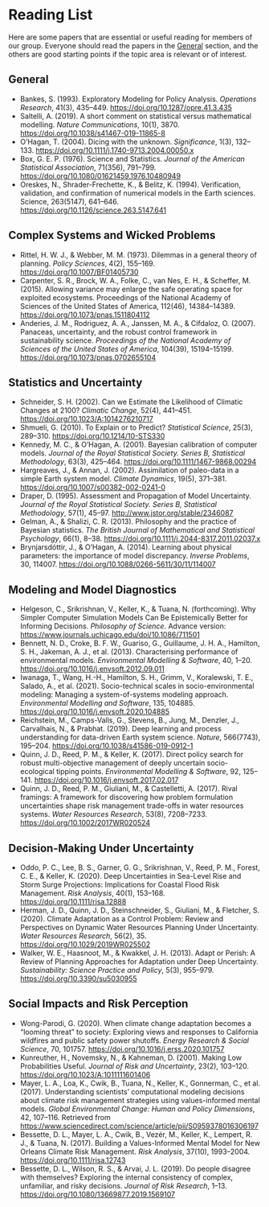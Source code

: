 # Reading List

Here are some papers that are essential or useful reading for members of our group. Everyone should read the papers in the <a href="#general">General</a> section, and the others are good starting points if the topic area is relevant or of interest.

## General <a name="general">

* Bankes, S. (1993). Exploratory Modeling for Policy Analysis. *Operations Research*, 41(3), 435–449. <https://doi.org/10.1287/opre.41.3.435>
* Saltelli, A. (2019). A short comment on statistical versus mathematical modelling. *Nature Communications*, 10(1), 3870. <https://doi.org/10.1038/s41467-019-11865-8>
* O’Hagan, T. (2004). Dicing with the unknown. *Significance*, 1(3), 132–133. <https://doi.org/10.1111/j.1740-9713.2004.00050.x>
* Box, G. E. P. (1976). Science and Statistics. *Journal of the American Statistical Association*, 71(356), 791–799. <https://doi.org/10.1080/01621459.1976.10480949>
* Oreskes, N., Shrader-Frechette, K., & Belitz, K. (1994). Verification, validation, and confirmation of numerical models in the Earth sciences. Science, 263(5147), 641–646. <https://doi.org/10.1126/science.263.5147.641>

## Complex Systems and Wicked Problems
* Rittel, H. W. J., & Webber, M. M. (1973). Dilemmas in a general theory of planning. *Policy Sciences*, 4(2), 155–169. <https://doi.org/10.1007/BF01405730>
* Carpenter, S. R., Brock, W. A., Folke, C., van Nes, E. H., & Scheffer, M. (2015). Allowing variance may enlarge the safe operating space for exploited ecosystems. Proceedings of the National Academy of Sciences of the United States of America, 112(46), 14384–14389. <https://doi.org/10.1073/pnas.1511804112>
* Anderies, J. M., Rodriguez, A. A., Janssen, M. A., & Cifdaloz, O. (2007). Panaceas, uncertainty, and the robust control framework in sustainability science. *Proceedings of the National Academy of Sciences of the United States of America*, 104(39), 15194–15199. <https://doi.org/10.1073/pnas.0702655104>

## Statistics and Uncertainty

* Schneider, S. H. (2002). Can we Estimate the Likelihood of Climatic Changes at 2100? *Climatic Change*, 52(4), 441–451. <https://doi.org/10.1023/A:1014276210717>
* Shmueli, G. (2010). To Explain or to Predict? *Statistical Science*, 25(3), 289–310. <https://doi.org/10.1214/10-STS330>
* Kennedy, M. C., & O’Hagan, A. (2001). Bayesian calibration of computer models. *Journal of the Royal Statistical Society. Series B, Statistical Methodology*, 63(3), 425–464. <https://doi.org/10.1111/1467-9868.00294>
* Hargreaves, J., & Annan, J. (2002). Assimilation of paleo-data in a simple Earth system model. *Climate Dynamics*, 19(5), 371–381. <https://doi.org/10.1007/s00382-002-0241-0>
* Draper, D. (1995). Assessment and Propagation of Model Uncertainty. *Journal of the Royal Statistical Society. Series B, Statistical Methodology*, 57(1), 45–97. <http://www.jstor.org/stable/2346087>
* Gelman, A., & Shalizi, C. R. (2013). Philosophy and the practice of Bayesian statistics. *The British Journal of Mathematical and Statistical Psychology*, 66(1), 8–38. <https://doi.org/10.1111/j.2044-8317.2011.02037.x>
* Brynjarsdóttir, J., & OʼHagan, A. (2014). Learning about physical parameters: the importance of model discrepancy. *Inverse Problems*, 30, 114007. <https://doi.org/10.1088/0266-5611/30/11/114007>

## Modeling and Model Diagnostics

* Helgeson, C., Srikrishnan, V., Keller, K., & Tuana, N. (forthcoming). Why Simpler Computer Simulation Models Can Be Epistemically Better for Informing Decisions. *Philosophy of Science*. Advance version: <https://www.journals.uchicago.edu/doi/10.1086/711501>
* Bennett, N. D., Croke, B. F. W., Guariso, G., Guillaume, J. H. A., Hamilton, S. H., Jakeman, A. J., et al. (2013). Characterising performance of environmental models. *Environmental Modelling & Software*, 40, 1–20. https://doi.org/10.1016/j.envsoft.2012.09.011
* Iwanaga, T., Wang, H.-H., Hamilton, S. H., Grimm, V., Koralewski, T. E., Salado, A., et al. (2021). Socio-technical scales in socio-environmental modeling: Managing a system-of-systems modeling approach. *Environmental Modelling and Software*, 135, 104885. <https://doi.org/10.1016/j.envsoft.2020.104885>
* Reichstein, M., Camps-Valls, G., Stevens, B., Jung, M., Denzler, J., Carvalhais, N., & Prabhat. (2019). Deep learning and process understanding for data-driven Earth system science. *Nature*, 566(7743), 195–204. <https://doi.org/10.1038/s41586-019-0912-1>
* Quinn, J. D., Reed, P. M., & Keller, K. (2017). Direct policy search for robust multi-objective management of deeply uncertain socio-ecological tipping points. *Environmental Modelling & Software*, 92, 125–141. <https://doi.org/10.1016/j.envsoft.2017.02.017>
* Quinn, J. D., Reed, P. M., Giuliani, M., & Castelletti, A. (2017). Rival framings: A framework for discovering how problem formulation uncertainties shape risk management trade-offs in water resources systems. *Water Resources Research*, 53(8), 7208–7233. <https://doi.org/10.1002/2017WR020524>

## Decision-Making Under Uncertainty

* Oddo, P. C., Lee, B. S., Garner, G. G., Srikrishnan, V., Reed, P. M., Forest, C. E., & Keller, K. (2020). Deep Uncertainties in Sea-Level Rise and Storm Surge Projections: Implications for Coastal Flood Risk Management. *Risk Analysis*, 40(1), 153–168. <https://doi.org/10.1111/risa.12888>
* Herman, J. D., Quinn, J. D., Steinschneider, S., Giuliani, M., & Fletcher, S. (2020). Climate Adaptation as a Control Problem: Review and Perspectives on Dynamic Water Resources Planning Under Uncertainty. *Water Resources Research*, 56(2), 35. <https://doi.org/10.1029/2019WR025502>
* Walker, W. E., Haasnoot, M., & Kwakkel, J. H. (2013). Adapt or Perish: A Review of Planning Approaches for Adaptation under Deep Uncertainty. *Sustainability: Science Practice and Policy*, 5(3), 955–979. <https://doi.org/10.3390/su5030955>

## Social Impacts and Risk Perception

* Wong-Parodi, G. (2020). When climate change adaptation becomes a “looming threat” to society: Exploring views and responses to California wildfires and public safety power shutoffs. *Energy Research & Social Science*, 70, 101757. <https://doi.org/10.1016/j.erss.2020.101757>
* Kunreuther, H., Novemsky, N., & Kahneman, D. (2001). Making Low Probabilities Useful. *Journal of Risk and Uncertainty*, 23(2), 103–120. <https://doi.org/10.1023/A:1011111601406>
* Mayer, L. A., Loa, K., Cwik, B., Tuana, N., Keller, K., Gonnerman, C., et al. (2017). Understanding scientists’ computational modeling decisions about climate risk management strategies using values-informed mental models. *Global Environmental Change: Human and Policy Dimensions*, 42, 107–116. Retrieved from <https://www.sciencedirect.com/science/article/pii/S0959378016306197>
* Bessette, D. L., Mayer, L. A., Cwik, B., Vezér, M., Keller, K., Lempert, R. J., & Tuana, N. (2017). Building a Values-Informed Mental Model for New Orleans Climate Risk Management. *Risk Analysis*, 37(10), 1993–2004. <https://doi.org/10.1111/risa.12743>
* Bessette, D. L., Wilson, R. S., & Arvai, J. L. (2019). Do people disagree with themselves? Exploring the internal consistency of complex, unfamiliar, and risky decisions. *Journal of Risk Research*, 1–13. <https://doi.org/10.1080/13669877.2019.1569107>
